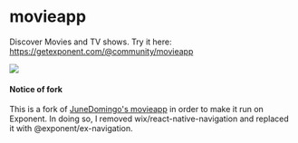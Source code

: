 # movieapp

Discover Movies and TV shows. Try it here: https://getexponent.com/@community/movieapp

<a href="https://getexponent.com/@community/movieapp" target="_blank">
  <img src="https://cloud.githubusercontent.com/assets/5106887/20606597/f176b3e2-b2ac-11e6-9163-c9e625df7748.png" style="max-width:100%">
</a>

#### Notice of fork

This is a fork of [JuneDomingo's
movieapp](https://github.com/JuneDomingo/movieapp) in order to make it
run on Exponent. In doing so, I removed wix/react-native-navigation and
replaced it with @exponent/ex-navigation.

